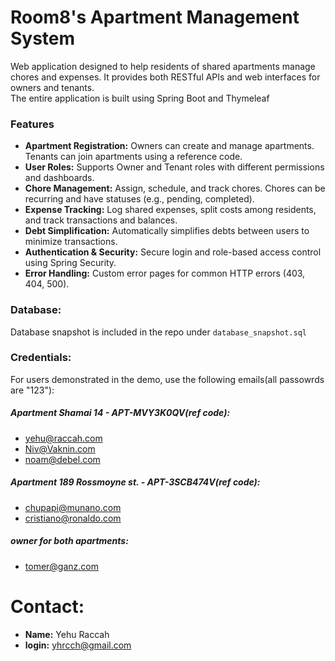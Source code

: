 # Room8's Apartment Management System

Web application designed to help residents of shared apartments manage chores and expenses. It provides both RESTful APIs and web interfaces for owners and tenants.  
The entire application is built using Spring Boot and Thymeleaf



### Features

- **Apartment Registration:** Owners can create and manage apartments. Tenants can join apartments using a reference code.
- **User Roles:** Supports Owner and Tenant roles with different permissions and dashboards.
- **Chore Management:** Assign, schedule, and track chores. Chores can be recurring and have statuses (e.g., pending, completed).
- **Expense Tracking:** Log shared expenses, split costs among residents, and track transactions and balances.
- **Debt Simplification:** Automatically simplifies debts between users to minimize transactions.
- **Authentication & Security:** Secure login and role-based access control using Spring Security.
- **Error Handling:** Custom error pages for common HTTP errors (403, 404, 500).

### Database:
 Database snapshot is included in the repo under `database_snapshot.sql`
 
### Credentials:
For users demonstrated in the demo, use the following emails(all passowrds are "123"):

  
##### Apartment Shamai 14 - APT-MVY3K0QV(ref code):
 - yehu@raccah.com
 - Niv@Vaknin.com
 - noam@debel.com

##### Apartment 189 Rossmoyne st. - APT-3SCB474V(ref code):
- chupapi@munano.com
- cristiano@ronaldo.com

##### owner for both apartments:
 - tomer@ganz.com

# Contact:
- **Name:** Yehu Raccah
- **login:** yhrcch@gmail.com
